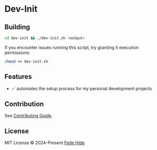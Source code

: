 # Dev-Init

## Building

```bash
cd dev-init && ./dev-init.sh <output>
```

If you encounter issues running this script, try granting it execution permissions:

```bash
chmod +x dev-init.sh
```

## Features

- ✅ automates the setup process for my personal development projects

## Contribution

See [Contributing Guide](CONTRIBUTING.md).

## License

MIT License © 2024-Present [Fede Hide](https://github.com/FedeHide)
